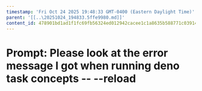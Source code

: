 ```yaml
---
timestamp: 'Fri Oct 24 2025 19:48:33 GMT-0400 (Eastern Daylight Time)'
parent: '[[..\20251024_194833.5ffe9980.md]]'
content_id: 478901bd1ad1f1fc69fb56324ed012942cacee1c1a8635b588771c03914cf503
---
```


# Prompt: Please look at the error message I got when running deno task concepts -- --reload
